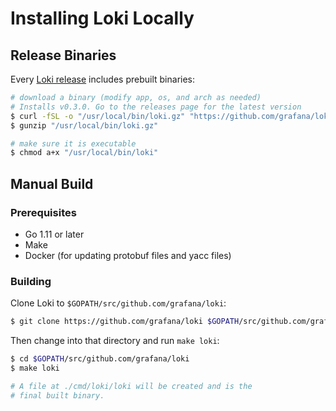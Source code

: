 # Installing Loki Locally

## Release Binaries

Every [Loki release](https://github.com/grafana/loki/releases) includes
prebuilt binaries:

```bash
# download a binary (modify app, os, and arch as needed)
# Installs v0.3.0. Go to the releases page for the latest version
$ curl -fSL -o "/usr/local/bin/loki.gz" "https://github.com/grafana/loki/releases/download/v0.3.0/loki_linux_amd64.gz"
$ gunzip "/usr/local/bin/loki.gz"

# make sure it is executable
$ chmod a+x "/usr/local/bin/loki"
```

## Manual Build

### Prerequisites

- Go 1.11 or later
- Make
- Docker (for updating protobuf files and yacc files)

### Building

Clone Loki to `$GOPATH/src/github.com/grafana/loki`:

```bash
$ git clone https://github.com/grafana/loki $GOPATH/src/github.com/grafana/loki
```

Then change into that directory and run `make loki`:

```bash
$ cd $GOPATH/src/github.com/grafana/loki
$ make loki

# A file at ./cmd/loki/loki will be created and is the
# final built binary.
```
